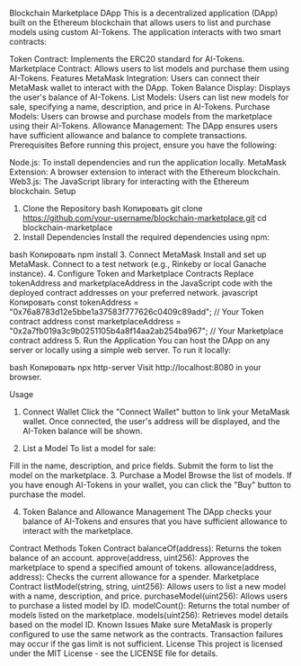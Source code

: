 Blockchain Marketplace DApp
This is a decentralized application (DApp) built on the Ethereum blockchain that allows users to list and purchase models using custom AI-Tokens. The application interacts with two smart contracts:

Token Contract: Implements the ERC20 standard for AI-Tokens.
Marketplace Contract: Allows users to list models and purchase them using AI-Tokens.
Features
MetaMask Integration: Users can connect their MetaMask wallet to interact with the DApp.
Token Balance Display: Displays the user's balance of AI-Tokens.
List Models: Users can list new models for sale, specifying a name, description, and price in AI-Tokens.
Purchase Models: Users can browse and purchase models from the marketplace using their AI-Tokens.
Allowance Management: The DApp ensures users have sufficient allowance and balance to complete transactions.
Prerequisites
Before running this project, ensure you have the following:

Node.js: To install dependencies and run the application locally.
MetaMask Extension: A browser extension to interact with the Ethereum blockchain.
Web3.js: The JavaScript library for interacting with the Ethereum blockchain.
Setup
1. Clone the Repository
bash
Копировать
git clone https://github.com/your-username/blockchain-marketplace.git
cd blockchain-marketplace
2. Install Dependencies
Install the required dependencies using npm:

bash
Копировать
npm install
3. Connect MetaMask
Install and set up MetaMask.
Connect to a test network (e.g., Rinkeby or local Ganache instance).
4. Configure Token and Marketplace Contracts
Replace tokenAddress and marketplaceAddress in the JavaScript code with the deployed contract addresses on your preferred network.
javascript
Копировать
const tokenAddress = "0x76a8783d12e5bbe1a37583f777626c0409c89add"; // Your Token contract address
const marketplaceAddress = "0x2a7fb019a3c9b0251105b4a8f14aa2ab254ba967"; // Your Marketplace contract address
5. Run the Application
You can host the DApp on any server or locally using a simple web server. To run it locally:

bash
Копировать
npx http-server
Visit http://localhost:8080 in your browser.

Usage
1. Connect Wallet
Click the "Connect Wallet" button to link your MetaMask wallet. Once connected, the user's address will be displayed, and the AI-Token balance will be shown.

2. List a Model
To list a model for sale:

Fill in the name, description, and price fields.
Submit the form to list the model on the marketplace.
3. Purchase a Model
Browse the list of models. If you have enough AI-Tokens in your wallet, you can click the "Buy" button to purchase the model.

4. Token Balance and Allowance Management
The DApp checks your balance of AI-Tokens and ensures that you have sufficient allowance to interact with the marketplace.

Contract Methods
Token Contract
balanceOf(address): Returns the token balance of an account.
approve(address, uint256): Approves the marketplace to spend a specified amount of tokens.
allowance(address, address): Checks the current allowance for a spender.
Marketplace Contract
listModel(string, string, uint256): Allows users to list a new model with a name, description, and price.
purchaseModel(uint256): Allows users to purchase a listed model by ID.
modelCount(): Returns the total number of models listed on the marketplace.
models(uint256): Retrieves model details based on the model ID.
Known Issues
Make sure MetaMask is properly configured to use the same network as the contracts.
Transaction failures may occur if the gas limit is not sufficient.
License
This project is licensed under the MIT License - see the LICENSE file for details.

